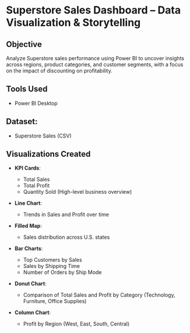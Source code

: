 # Superstore Sales Dashboard – Data Visualization & Storytelling

##  Objective
Analyze Superstore sales performance using Power BI to uncover insights across regions, product categories, and customer segments, with a focus on the impact of discounting on profitability.

##  Tools Used
- Power BI Desktop

## Dataset: 
- Superstore Sales (CSV)

##  Visualizations Created
- **KPI Cards**: 
  - Total Sales
  - Total Profit
  - Quantity Sold (High-level business overview)
  
- **Line Chart**: 
  - Trends in Sales and Profit over time
  
- **Filled Map**: 
  - Sales distribution across U.S. states
  
- **Bar Charts**:
  - Top Customers by Sales
  - Sales by Shipping Time
  - Number of Orders by Ship Mode
  
- **Donut Chart**: 
  - Comparison of Total Sales and Profit by Category (Technology, Furniture, Office Supplies)
  
- **Column Chart**: 
  - Profit by Region (West, East, South, Central)
